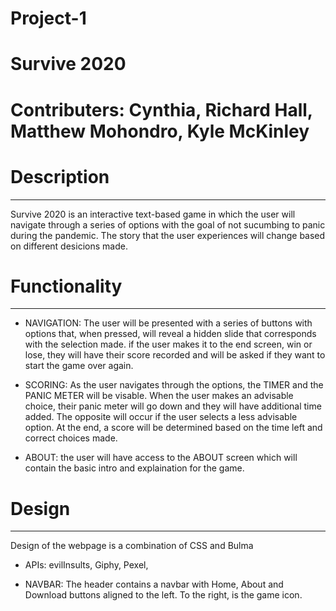# Project-1
# Survive 2020

# Contributers: Cynthia, Richard Hall, Matthew Mohondro, Kyle McKinley

# Description #
---------------
Survive 2020 is an interactive text-based game in which the user will navigate through a series of options with the goal of not sucumbing to panic during the pandemic. The story that the user experiences will change based on different desicions made. 

# Functionality #
-----------------
- NAVIGATION: The user will be presented with a series of buttons with options that, when pressed, will  reveal a hidden slide that corresponds with the selection made. if the user makes it to the end screen, win or lose, they will have their score recorded and will be asked if they want to start the game over again.

- SCORING: As the user navigates through the options, the TIMER and the PANIC METER will be visable. When the user makes an advisable choice, their panic meter will go down and they will have additional time added. The opposite will occur if the user selects a less advisable option. At the end, a score will be determined based on the time left and correct choices made.

- ABOUT: the user will have access to the ABOUT screen which will contain the basic intro and explaination for the game.

# Design #
----------
Design of the webpage is a combination of CSS and Bulma

- APIs: evilInsults, Giphy, Pexel,

- NAVBAR: The header contains a navbar with Home, About and Download buttons aligned to the left. To the right, is the game icon.